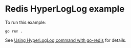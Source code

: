 # Redis HyperLogLog example

To run this example:

```shell
go run .
```

See [Using HyperLogLog command with go-redis](https://redis.uptrace.dev/guide/hll.html) for details.
